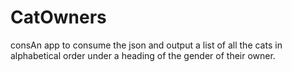 # CatOwners
consAn app to consume the json and output a list of all the cats in alphabetical order under a heading of the gender of their owner.
